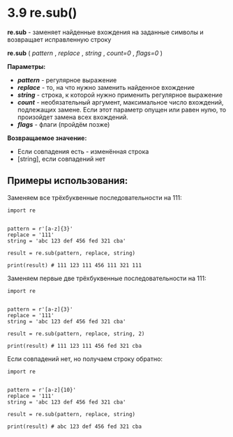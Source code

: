 # 3.9 re.sub()

**re.sub** - заменяет найденные вхождения на заданные символы и возвращает исправленную строку

**re.sub** ( *pattern* , *replace* , *string* , *count=0* , *flags=0* )

**Параметры:**
+ ***pattern*** - регулярное выражение
+ ***replace*** - то, на что нужно заменить найденное вхождение
+ ***string*** - строка, к которой нужно применить регулярное выражение
+ ***count*** - необязательный аргумент, максимальное число вхождений, подлежащих замене. Если этот параметр опущен или равен нулю, то произойдет замена всех вхождений.
+ ***flags*** - флаги (пройдём позже)

**Возвращаемое значение:**
+ Если совпадения есть - изменённая строка
+ [string], если совпадений нет

## Примеры использования:
Заменяем все трёхбуквенные последовательности на 111:
```
import re


pattern = r'[a-z]{3}'
replace = '111'
string = 'abc 123 def 456 fed 321 cba'

result = re.sub(pattern, replace, string)

print(result) # 111 123 111 456 111 321 111
```
Заменяем первые две трёхбуквенные последовательности на 111:
```
import re


pattern = r'[a-z]{3}'
replace = '111'
string = 'abc 123 def 456 fed 321 cba'

result = re.sub(pattern, replace, string, 2)

print(result) # 111 123 111 456 fed 321 cba
```
Если совпадений нет, но получаем строку обратно:
```
import re


pattern = r'[a-z]{10}'
replace = '111'
string = 'abc 123 def 456 fed 321 cba'

result = re.sub(pattern, replace, string)

print(result) # abc 123 def 456 fed 321 cba
```
